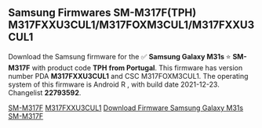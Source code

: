 <h2>Samsung Firmwares SM-M317F(TPH) M317FXXU3CUL1/M317FOXM3CUL1/M317FXXU3CUL1</h2>
Download the Samsung firmware for the ✅ <strong>Samsung Galaxy M31s </strong> ⭐ <strong>SM-M317F</strong> with product code <strong>TPH</strong> <strong> from Portugal</strong>. This firmware has version number PDA <strong>M317FXXU3CUL1</strong> and CSC M317FOXM3CUL1. The operating system of this firmware is Android R , with build date 2021-12-23. Changelist <strong>22793592</strong>.

[SM-M317F](https://samfirm.shop/samsung/model/SM-M317F)
[M317FXXU3CUL1](https://samfirm.shop/samsung/pda/M317FXXU3CUL1)
[Download Firmware Samsung Galaxy M31s SM-M317F](https://samfirm.shop/samsung/firmware/484643)
